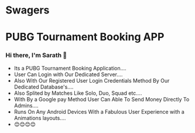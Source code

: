 # Swagers

# PUBG Tournament Booking APP

### Hi there, I'm Sarath 👋

- Its a PUBG Tournament Booking Application....
- User Can Login with Our Dedicated Server....
- Also With Our Registered User Login Credentials Method By Our Dedicated Database's.... 
- Also Splited by Matches Like Solo, Duo, Squad etc.... 
- With By a Google pay Method User Can Able To Send Money Directly To Admins....
- Runs On Any Android Devices With a Fabulous User Experience with a Animations layouts....
- 😊😊😊😊
